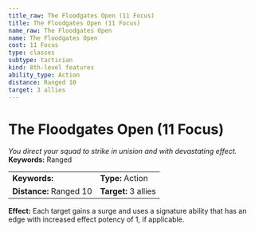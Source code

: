 ```yaml
---
title_raw: The Floodgates Open (11 Focus)
title: The Floodgates Open (11 Focus)
name_raw: The Floodgates Open
name: The Floodgates Open
cost: 11 Focus
type: classes
subtype: tactician
kind: 8th-level features
ability_type: Action
distance: Ranged 10
target: 3 allies
---
```


# The Floodgates Open (11 Focus)

*You direct your squad to strike in unision and with devastating effect.* **Keywords:** Ranged

|                         |                      |
| :---------------------- | :------------------- |
| **Keywords:**           | **Type:** Action     |
| **Distance:** Ranged 10 | **Target:** 3 allies |

**Effect:** Each target gains a surge and uses a signature ability that has an edge with increased effect potency of 1, if applicable.
